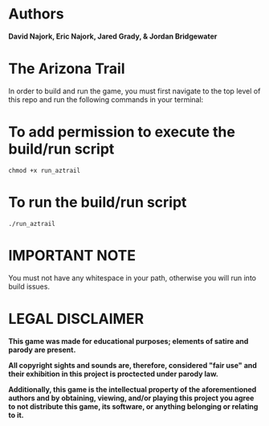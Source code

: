 # Authors
**David Najork, Eric Najork, Jared Grady, & Jordan Bridgewater**

# The Arizona Trail
In order to build and run the game, you must first navigate to the top level of
this repo and run the following commands in your terminal:

# To add permission to execute the build/run script
`chmod +x run_aztrail`

# To run the build/run script
`./run_aztrail`

# IMPORTANT NOTE
You must not have any whitespace in your path, otherwise you will run into build issues.

# LEGAL DISCLAIMER
**This game was made for educational purposes; elements of satire and parody are present.**

**All copyright sights and sounds are, therefore, considered "fair use" and their exhibition in this project is proctected under parody law.**

**Additionally, this game is the intellectual property of the aforementioned authors and by obtaining, viewing, and/or playing this project you agree to not distribute this game, its software, or anything belonging or relating to it.**
